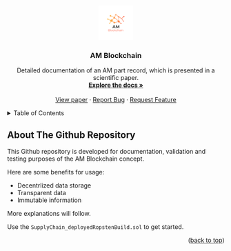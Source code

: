 <div id="top"></div>

<!-- PROJECT LOGO -->
<br />
<div align="center">
  <a href="https://doi.org/10.1016/j.addma.2021.101965">
    <img src="images/logo_AMBlockchain.png" alt="Logo" width="80" height="80">
  </a>

  <h3 align="center">AM Blockchain</h3>

  <p align="center">
    Detailed documentation of an AM part record, which is presented in a scientific paper.
    <br />
    <a href="https://github.com/eedinson/SupplyChain_TestnetDeploy"><strong>Explore the docs »</strong></a>
    <br />
    <br />
    <a href="https://github.com/eedinson/SupplyChain_TestnetDeploy">View paper</a>
    ·
    <a href="https://github.com/eedinson/SupplyChain_TestnetDeploy/issues">Report Bug</a>
    ·
    <a href="https://github.com/eedinson/SupplyChain_TestnetDeploy/issues">Request Feature</a>
  </p>
</div>



<!-- TABLE OF CONTENTS -->
<details>
  <summary>Table of Contents</summary>
  <ol>
    <li>
      <a href="#about-the-project">About The Project</a>
      <ul>
        <li><a href="#built-with">Built With</a></li>
      </ul>
    </li>
    <li>
      <a href="#getting-started">Getting Started</a>
      <ul>
        <li><a href="#prerequisites">Prerequisites</a></li>
        <li><a href="#installation">Installation</a></li>
      </ul>
    </li>
    <li><a href="#usage">Usage</a></li>
    <li><a href="#roadmap">Roadmap</a></li>
    <li><a href="#contributing">Contributing</a></li>
    <li><a href="#license">License</a></li>
    <li><a href="#contact">Contact</a></li>
    <li><a href="#acknowledgments">Acknowledgments</a></li>
  </ol>
</details>



<!-- ABOUT THE GITHUB Repo -->
## About The Github Repository

This Github repository is developed for documentation, validation and testing purposes of the AM Blockchain concept.

Here are some benefits for usage:
* Decentrlized data storage
* Transparent data
* Immutable information

More explanations will follow.

Use the `SupplyChain_deployedRopstenBuild.sol` to get started.

<p align="right">(<a href="#top">back to top</a>)</p>
